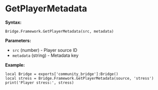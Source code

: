 # GetPlayerMetadata

**Syntax:**

```
Bridge.Framework.GetPlayerMetadata(src, metadata)
```

**Parameters:**

* `src` (number) - Player source ID
* `metadata` (string) - Metadata key

**Example:**

```
local Bridge = exports['community_bridge']:Bridge()
local stress = Bridge.Framework.GetPlayerMetadata(source, 'stress')
print('Player stress:', stress)
```
